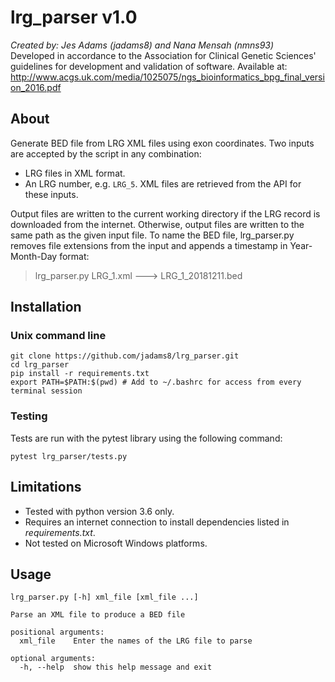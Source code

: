 # lrg_parser v1.0
*Created by: Jes Adams (jadams8) and Nana Mensah (nmns93)*  
Developed in accordance to the Association for Clinical Genetic Sciences' guidelines for development and validation of software. Available at: http://www.acgs.uk.com/media/1025075/ngs_bioinformatics_bpg_final_version_2016.pdf

## About
Generate BED file from LRG XML files using exon coordinates. Two inputs are accepted by the script in any combination:
* LRG files in XML format.
* An LRG number, e.g. `LRG_5`. XML files are retrieved from the API for these inputs.

Output files are written to the current working directory if the LRG record is downloaded from the internet. Otherwise, output files are written to the same path as the given input file. To name the BED file, lrg_parser.py removes file extensions from the input and appends a timestamp in Year-Month-Day format:
> lrg_parser.py LRG_1.xml ---> LRG_1_20181211.bed

## Installation
### Unix command line
```
git clone https://github.com/jadams8/lrg_parser.git
cd lrg_parser
pip install -r requirements.txt
export PATH=$PATH:$(pwd) # Add to ~/.bashrc for access from every terminal session
```

### Testing
Tests are run with the pytest library using the following command:
```
pytest lrg_parser/tests.py
```

## Limitations
* Tested with python version 3.6 only.
* Requires an internet connection to install dependencies listed in *requirements.txt*.
* Not tested on Microsoft Windows platforms.

## Usage
```
lrg_parser.py [-h] xml_file [xml_file ...]

Parse an XML file to produce a BED file

positional arguments:
  xml_file    Enter the names of the LRG file to parse

optional arguments:
  -h, --help  show this help message and exit
```
